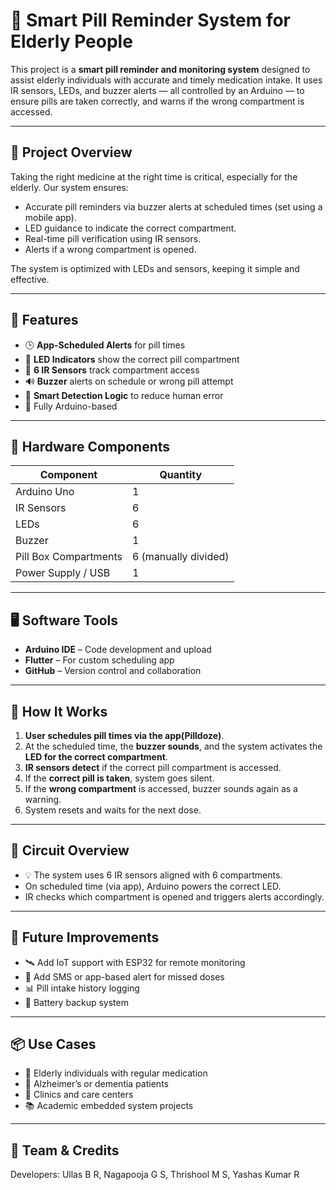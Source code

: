 # 💊 Smart Pill Reminder System for Elderly People

This project is a **smart pill reminder and monitoring system** designed to assist elderly individuals with accurate and timely medication intake. It uses IR sensors, LEDs, and buzzer alerts — all controlled by an Arduino — to ensure pills are taken correctly, and warns if the wrong compartment is accessed.

---

## 🚀 Project Overview

Taking the right medicine at the right time is critical, especially for the elderly. Our system ensures:
- Accurate pill reminders via buzzer alerts at scheduled times (set using a mobile app).
- LED guidance to indicate the correct compartment.
- Real-time pill verification using IR sensors.
- Alerts if a wrong compartment is opened.
  
The system is optimized with LEDs and sensors, keeping it simple and effective.

---

## 🧠 Features

- 🕒 **App-Scheduled Alerts** for pill times
- 🔦 **LED Indicators** show the correct pill compartment
- 👀 **6 IR Sensors** track compartment access
- 🔊 **Buzzer** alerts on schedule or wrong pill attempt
- 🧠 **Smart Detection Logic** to reduce human error
- 🧩 Fully Arduino-based

---

## 🔧 Hardware Components

| Component         | Quantity |
|------------------|----------|
| Arduino Uno       | 1        |
| IR Sensors        | 6        |
| LEDs              | 6        |
| Buzzer            | 1        |
| Pill Box Compartments | 6 (manually divided) |
| Power Supply / USB | 1        |

---

## 🖥️ Software Tools

- **Arduino IDE** – Code development and upload
- **Flutter** – For custom scheduling app 
- **GitHub** – Version control and collaboration

---

## 🧾 How It Works

1. **User schedules pill times via the app(Pilldoze)**.
2. At the scheduled time, the **buzzer sounds**, and the system activates the **LED for the correct compartment**.
3. **IR sensors detect** if the correct pill compartment is accessed.
4. If the **correct pill is taken**, system goes silent.
5. If the **wrong compartment** is accessed, buzzer sounds again as a warning.
6. System resets and waits for the next dose.

---

## 🔁 Circuit Overview

- 💡 The system uses 6 IR sensors aligned with 6 compartments.  
- On scheduled time (via app), Arduino powers the correct LED.  
- IR checks which compartment is opened and triggers alerts accordingly.

---
## 🔮 Future Improvements

- 🛰️ Add IoT support with ESP32 for remote monitoring
- 📱 Add SMS or app-based alert for missed doses
- 📊 Pill intake history logging
- 🔋 Battery backup system

---

## 📦 Use Cases

- 🧓 Elderly individuals with regular medication
- 🧠 Alzheimer’s or dementia patients
- 🏥 Clinics and care centers
- 📚 Academic embedded system projects

---

## 👥 Team & Credits

Developers:
Ullas B R,
Nagapooja G S,
Thrishool M S,
Yashas Kumar R 
